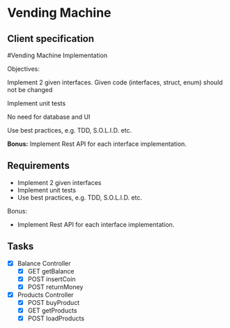 # Vending Machine

## Client specification

#Vending Machine Implementation

Objectives:

Implement 2 given interfaces. Given code (interfaces, struct, enum) should not be changed

Implement unit tests

No need for database and UI

Use best practices, e.g. TDD, S.O.L.I.D. etc.

**Bonus:** Implement Rest API for each interface implementation.

## Requirements

- Implement 2 given interfaces
- Implement unit tests
- Use best practices, e.g. TDD, S.O.L.I.D. etc.

Bonus:

- Implement Rest API for each interface implementation.

## Tasks

- [X]  Balance Controller
    - [X]  GET getBalance
    - [X]  POST insertCoin
    - [X]  POST returnMoney
- [X]  Products Controller
    - [X]  POST buyProduct
    - [X]  GET getProducts
    - [X]  POST loadProducts
